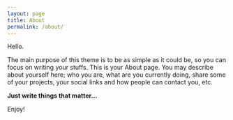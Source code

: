 ```yaml
---
layout: page
title: About
permalink: /about/
---
```


Hello.

The main purpose of this theme is to be as simple as it could be, so you can focus on writing your stuffs. This is your About page. You may describe about yourself here; who you are, what are you currently doing, share some of your projects, your social links and how people can contact you, etc.

**Just write things that matter...**

Enjoy!
